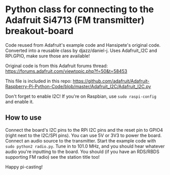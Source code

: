 # Python class for connecting to the Adafruit Si4713 (FM transmitter) breakout-board

Code reused from Adafruit's example code and Hansipete's original code. Converted into a reusable class by djazz/daniel-j. Uses Adafruit_I2C and RPi.GPIO, make sure those are available!

Original code is from this Adafruit forums thread:
https://forums.adafruit.com/viewtopic.php?f=50&t=58453

This file is included in this repo:
https://github.com/adafruit/Adafruit-Raspberry-Pi-Python-Code/blob/master/Adafruit_I2C/Adafruit_I2C.py

Don't forget to enable I2C! If you're on Raspbian, use `sudo raspi-config` and enable it.

## How to use

Connect the board's I2C pins to the RPi I2C pins and the reset pin to GPIO4 (right next to the I2C/SPI pins). You can use 5V or 3V3 to power the board. Connect an audio source to the transmitter. Start the example code with `sudo python2 radio.py`. Tune in to 101.0 MHz, and you should hear whatever audio you're inputting to the board. You should (if you have an RDS/RBDS supporting FM radio) see the station title too!

Happy pi-casting!